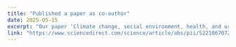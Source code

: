 ```yaml
---
title: "Published a paper as co-author"
date: 2025-05-15
excerpt: "Our paper 'Climate change, social environment, health, and urban inequality: developing a novel adaptive evaluation framework' has been accepted to Sustainable Cities and Society ([link])"
link: "https://www.sciencedirect.com/science/article/abs/pii/S2210670725003191"
---
```

